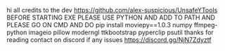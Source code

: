 hi
all credits to the dev https://github.com/alex-suspicious/UnsafeYTools
BEFORE STARTING EXE PLEASE USE PYTHON AND ADD TO PATH AND PLEASE GO ON CMD AND DO
pip install moviepy==1.0.3 numpy ffmpeg-python imageio pillow moderngl ttkbootstrap pyperclip psutil
thanks for reading contact on discord if any issues https://discord.gg/NjN7Zdyztf
